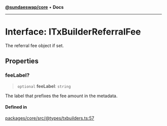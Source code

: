 [**@sundaeswap/core**](../../README.md) • **Docs**

***

# Interface: ITxBuilderReferralFee

The referral fee object if set.

## Properties

### feeLabel?

> `optional` **feeLabel**: `string`

The label that prefixes the fee amount in the metadata.

#### Defined in

[packages/core/src/@types/txbuilders.ts:57](https://github.com/SundaeSwap-finance/sundae-sdk/blob/main/packages/core/src/@types/txbuilders.ts#L57)
